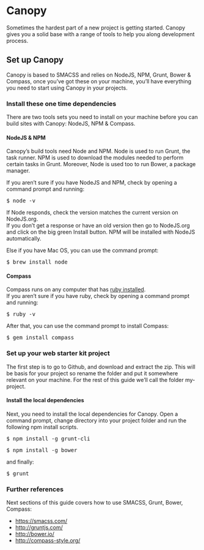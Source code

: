 Canopy
======


Sometimes the hardest part of a new project is getting started. Canopy gives you a solid base with a range of tools to help you along development process.

<h2>Set up Canopy</h2>

Canopy is based to SMACSS and relies on NodeJS, NPM, Grunt, Bower & Compass, once you’ve got these on your machine, you’ll have everything you need to start using Canopy in your projects.

<h3>Install these one time dependencies</h3>

There are two tools sets you need to install on your machine before you can build sites with Canopy: NodeJS, NPM & Compass.

<h4>NodeJS & NPM</h4>

Canopy’s build tools need Node and NPM. Node is used to run Grunt, the task runner. NPM is used to download the modules needed to perform certain tasks in Grunt. Moreover, Node is used too to run Bower, a package manager.

If you aren’t sure if you have NodeJS and NPM, check by opening a command prompt and running:

<pre>$ node -v</pre>

If Node responds, check the version matches the current version on NodeJS.org.<br>
If you don’t get a response or have an old version then go to NodeJS.org and click on the big green Install button. NPM will be installed with NodeJS automatically.

Else if you have Mac OS, you can use the command prompt:

<pre>$ brew install node</pre>

<h4>Compass</h4>

Compass runs on any computer that has <a href="https://www.ruby-lang.org/en/downloads/">ruby installed</a>.<br>
If you aren’t sure if you have ruby, check by opening a command prompt and running:

<pre>$ ruby -v</pre>

After that, you can use the command prompt to install Compass:

<pre>$ gem install compass</pre>

<h3>Set up your web starter kit project</h3>

The first step is to go to Github, and download and extract the zip. This will be basis for your project so rename the folder and put it somewhere relevant on your machine. For the rest of this guide we’ll call the folder my-project.

<h4>Install the local dependencies</h4>

Next, you need to install the local dependencies for Canopy. Open a command prompt, change directory into your project folder and run the following npm install scripts.

<pre>$ npm install -g grunt-cli</pre>
<pre>$ npm install -g bower</pre>

and finally:

<pre>$ grunt</pre>

<h3>Further references</h3>

Next sections of this guide covers how to use SMACSS, Grunt, Bower, Compass:
- https://smacss.com/
- http://gruntjs.com/
- http://bower.io/
- http://compass-style.org/
